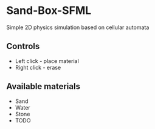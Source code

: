 # Sand-Box-SFML
Simple 2D physics simulation based on cellular automata
## Controls
* Left click - place material
* Right click - erase
## Available materials
* Sand
* Water
* Stone
* TODO
